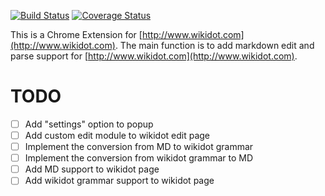 [![Build Status](https://travis-ci.org/zhanghuimeng/WikidotMdExtension.svg?branch=master)](https://travis-ci.org/zhanghuimeng/WikidotMdExtension)
[![Coverage Status](https://coveralls.io/repos/github/zhanghuimeng/WikidotMdExtension/badge.svg?branch=master)](https://coveralls.io/github/zhanghuimeng/WikidotMdExtension?branch=master)

This is a Chrome Extension for [http://www.wikidot.com](http://www.wikidot.com). The main function is to add markdown edit and parse support for [http://www.wikidot.com](http://www.wikidot.com).

# TODO
- [ ] Add "settings" option to popup
- [ ] Add custom edit module to wikidot edit page
- [ ] Implement the conversion from MD to wikidot grammar
- [ ] Implement the conversion from wikidot grammar to MD
- [ ] Add MD support to wikidot page
- [ ] Add wikidot grammar support to wikidot page
